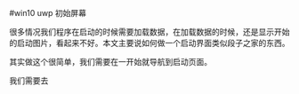 #win10 uwp 初始屏幕

很多情况我们程序在启动的时候需要加载数据，在加载数据的时候，还是显示开始的启动图片，看起来不好。本文主要说如何做一个启动界面类似段子之家的东西。

其实做这个很简单，我们需要在一开始就导航到启动页面。

我们需要去